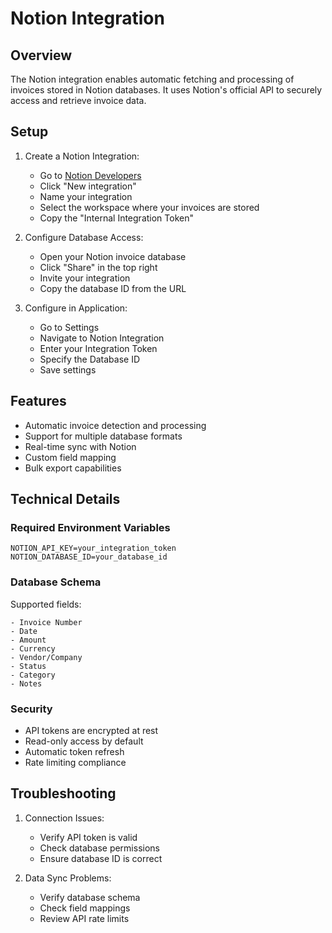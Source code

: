 # Notion Integration

## Overview
The Notion integration enables automatic fetching and processing of invoices stored in Notion databases. It uses Notion's official API to securely access and retrieve invoice data.

## Setup

1. Create a Notion Integration:
   - Go to [Notion Developers](https://www.notion.so/my-integrations)
   - Click "New integration"
   - Name your integration
   - Select the workspace where your invoices are stored
   - Copy the "Internal Integration Token"

2. Configure Database Access:
   - Open your Notion invoice database
   - Click "Share" in the top right
   - Invite your integration
   - Copy the database ID from the URL

3. Configure in Application:
   - Go to Settings
   - Navigate to Notion Integration
   - Enter your Integration Token
   - Specify the Database ID
   - Save settings

## Features

- Automatic invoice detection and processing
- Support for multiple database formats
- Real-time sync with Notion
- Custom field mapping
- Bulk export capabilities

## Technical Details

### Required Environment Variables
```env
NOTION_API_KEY=your_integration_token
NOTION_DATABASE_ID=your_database_id
```

### Database Schema
Supported fields:
```
- Invoice Number
- Date
- Amount
- Currency
- Vendor/Company
- Status
- Category
- Notes
```

### Security
- API tokens are encrypted at rest
- Read-only access by default
- Automatic token refresh
- Rate limiting compliance

## Troubleshooting

1. Connection Issues:
   - Verify API token is valid
   - Check database permissions
   - Ensure database ID is correct

2. Data Sync Problems:
   - Verify database schema
   - Check field mappings
   - Review API rate limits
